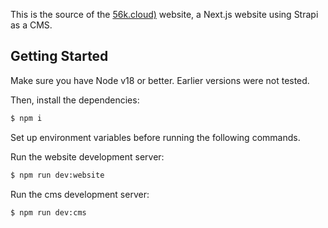 This is the source of the [56k.cloud)](https://56k.cloud/) website, a Next.js website using Strapi as a CMS.

## Getting Started

Make sure you have Node v18 or better. Earlier versions were not tested.

Then, install the dependencies:

```bash
$ npm i
```

Set up environment variables before running the following commands.

Run the website development server:

```bash
$ npm run dev:website
```

Run the cms development server:

```bash
$ npm run dev:cms
```
